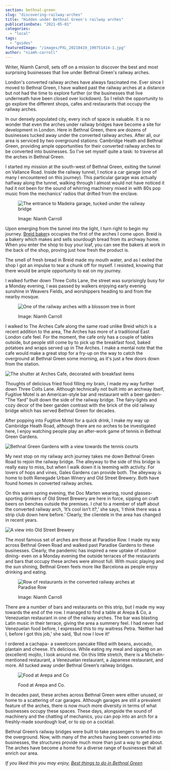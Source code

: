 ```yaml
---
section: bethnal-green
slug: "discovering-railway-arches"
title: "Hidden under Bethnal Green's railway arches"
publicationDate: "2021-05-01"
categories: 
  - "local"
tags: 
  - "guides"
featuredImage: "/images/PXL_20210419_190751414-1.jpg"
author: "niamh-carroll"
---
```


Writer, Niamh Carroll, sets off on a mission to discover the best and most surprising businesses that live under Bethnal Green's railway arches.

London's converted railway arches have always fascinated me. Ever since I moved to Bethnal Green, I have walked past the railway arches at a distance but not had the time to explore further (or the businesses that live underneath have been closed over lockdown). So I relish the opportunity to go explore the different shops, cafes and restaurants that occupy the railway arches.

In our densely populated city, every inch of space is valuable. It is no wonder that even the arches under railway bridges have become a site for development in London. Here in Bethnal Green, there are dozens of businesses tucked away under the converted railway arches. After all, our area is serviced by two overground stations: Cambridge Heath and Bethnal Green, providing ample opportunities for their converted railway arches to be converted into businesses. So I've set myself quite a task: to traverse all the arches in Bethnal Green.

I started my mission at the south-west of Bethnal Green, exiting the tunnel on Vallance Road. Inside the railway tunnel, I notice a car garage (one of many I encountered on this journey). This particular garage was actually halfway along the tunnel, walking through I almost would not have noticed it had it not been for the sound of whirring machinery mixed in with 80s pop music from the mechanics’ radios that drifted from the enclave.

<figure>

![The entrance to Madeira garage, tucked under the railway bridge](/images/PXL_20210419_180536065-1.jpg)

<figcaption>

Image: Niamh Carroll

</figcaption>

</figure>

Upon emerging from the tunnel into the light, I turn right to begin my journey. [Breid baker](http://www.breidbakers.co.uk/)s occupies the first of the arches I come upon. Breid is a bakery which makes and sells sourdough bread from its archway home. When you enter the shop to buy your loaf, you can see the bakers at work in the back of the shop, proving just how fresh the product is. 

The smell of fresh bread in Breid made my mouth water, and as I exited the shop I got an impulse to tear a chunk off for myself. I resisted, knowing that there would be ample opportunity to eat on my journey. 

I walked further down Three Colts Lane, the street was surprisingly busy for a Monday evening, I was passed by walkers enjoying early evening sunshine in Weavers Fields, and worshippers heading to and from the nearby mosque. 

<figure>

![One of the railway arches with a blossom tree in front](/images/PXL_20210419_181004451-2.jpg)

<figcaption>

Image: Niamh Carroll

</figcaption>

</figure>

I walked to The Arches Cafe along the same road unlike Breid which is a recent addition to the area, The Arches has more of a traditional East London cafe feel. For the moment, the cafe only has a couple of tables outside, but people still come by to pick up the breakfast food, baked potatoes and wraps served up in The Arches. I make a mental note that the cafe would make a great stop for a fry-up on the way to catch the overground at Bethnal Green some morning, as it's just a few doors down from the station. 

![The shutter at Arches Cafe, decorated with breakfast items](/images/PXL_20210419_181058822-1.jpg)

Thoughts of delicious fried food filling my brain, I made my way further down Three Colts Lane. Although technically not built into an archway itself, Fugitive Motel is an American-style bar and restaurant with a beer garden- “The Yard” built down the side of the railway bridge. The fairy-lights and cozy decor of the beer garden contrast with the brick of the old railway bridge which has served Bethnal Green for decades. 

After popping into Fugitive Motel for a quick drink, I make my way up Cambridge Heath Road, although there are no arches to be investigated here, I enjoy watching people play an after-work game of tennis in Bethnal Green Gardens. 

![Bethnal Green Gardens with a view towards the tennis courts](/images/PXL_20210419_181414549-1.jpg)

My next stop on my railway arch journey takes me down Bethnal Green Road to rejoin the railway bridge. The alleyway to the side of this bridge is really easy to miss, but when I walk down it is teeming with activity. For lovers of hops and vines, Gales Gardens can provide both. The alleyway is home to both Renegade Urban Winery and Old Street Brewery. Both have found homes in converted railway arches. 

On this warm spring evening, the Doc Marten wearing, round glasses-sporting drinkers of Old Street Brewery are here in force, sipping on craft beers on benches outside the premises. I chat to a member of staff about the converted railway arch, ‘It’s cool isn’t it?,’ she says, ‘I think there was a strip club down here before.’ Clearly, the clientele in the area has changed in recent years.

![A view into Old Street Brewery](/images/PXL_20210419_190258595-1.jpg)

The most famous set of arches are those at Paradise Row. I made my way across Bethnal Green Road and walked past Paradise Gardens to these businesses. Clearly, the pandemic has inspired a new uptake of outdoor dining- even on a Monday evening the outside terraces of the restaurants and bars that occupy these arches were almost full. With music playing and the sun shining, Bethnal Green feels more like Barcelona as people enjoy drinking and eating. 

<figure>

![Row of restaurants in the converted railway arches at Paradise Row](/images/PXL_20210419_190751414-1.jpg)

<figcaption>

Image: Niamh Carroll

</figcaption>

</figure>

There are a number of bars and restaurants on this strip, but I made my way towards the end of the row. I managed to find a table at Arepa & Co, a Venezuelan restaurant in one of the railway arches. The bar was blasting Latin music in their terrace, giving the area a summery feel. I had never had Venezuelan food before, I expressed this to my waitress Petra. ‘Neither had I, before I got this job,’ she said, ‘But now I love it!’ 

I ordered a cachapa- a sweetcorn pancake filled with beans, avocado, plantain and cheese. It’s delicious. While eating my meal and sipping on an (excellent) mojito, I look around me. On this little stretch, there is a Michelin-mentioned restaurant, a Venezuelan restaurant, a Japanese restaurant, and more. All tucked away under Bethnal Green’s railway bridges. 

<figure>

![Food at Arepa and Co](/images/PXL_20210419_193920382-3.jpg)

<figcaption>

Food at Arepa and Co.

</figcaption>

</figure>

In decades past, these arches across Bethnal Green were either unused, or home to a scattering of car garages. Although garages are still a prevalent feature of the arches, there is now much more diversity in terms of what businesses occupy these spaces. These days, alongside the sound of machinery and the chatting of mechanics, you can pop into an arch for a freshly-made sourdough loaf, or to sip on a cocktail. 

Bethnal Green’s railway bridges were built to take passengers to and fro on the overground. Now, with many of the arches having been converted into businesses, the structures provide much more than just a way to get about.  The arches have become a home for a diverse range of businesses that all enrich our area. 

_If you liked this you may enjoy, [Best things to do in Bethnal Green](https://bethnalgreenlondon.co.uk/best-things-to-do-bethnal-green/)_
